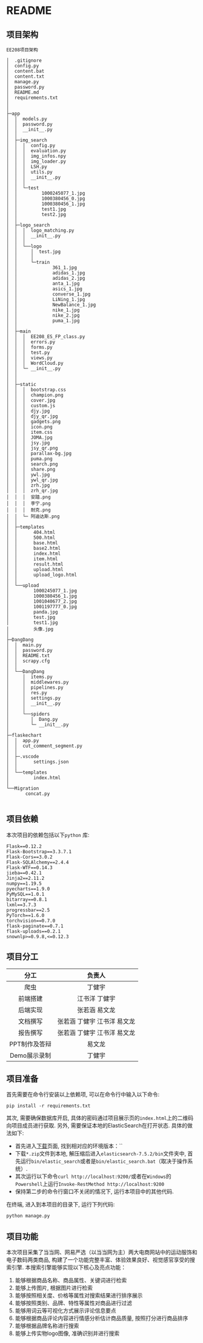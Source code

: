 # README

## 项目架构

```text
EE208项目架构

│  .gitignore
│  config.py
│  content.bat
│  content.txt
│  manage.py
│  password.py
│  README.md
│  requirements.txt
│  
│       
├─app
│  │  models.py
│  │  password.py
│  │  __init__.py
│  │  
│  ├─img_search
│  │  │  config.py
│  │  │  evaluation.py
│  │  │  img_infos.npy
│  │  │  img_loader.py
│  │  │  LSH.py
│  │  │  utils.py
│  │  │  __init__.py
│  │  │  
│  │  └─test
│  │         1000245077_1.jpg
│  │         1000380456_0.jpg
│  │         1000380456_1.jpg
│  │         test1.jpg
│  │         test2.jpg
│  │          
│  ├─logo_search
│  │  │  logo_matching.py
│  │  │  __init__.py
│  │  │  
│  │  └──logo
│  │     │  test.jpg
│  │     │  
│  │     └─train
│  │             361_1.jpg
│  │             adidas_1.jpg
│  │             adidas_2.jpg
│  │             anta_1.jpg
│  │             asics_1.jpg
│  │             converse_1.jpg
│  │             LiNing_1.jpg
│  │             NewBalance_1.jpg
│  │             nike_1.jpg
│  │             nike_2.jpg
│  │             puma_1.jpg
│  │          
│  ├─main
│  │  │  EE208_ES_FP_class.py
│  │  │  errors.py
│  │  │  forms.py
│  │  │  test.py
│  │  │  views.py
│  │  │  WordCloud.py
│  │  └─ __init__.py
│  │
│  │          
│  ├─static
│  │  │  bootstrap.css
│  │  │  champion.png
│  │  │  cover.jpg
│  │  │  custom.js
│  │  │  djy.jpg
│  │  │  djy_qr.jpg
│  │  │  gadgets.png
│  │  │  icon.png
│  │  │  item.css
│  │  │  JOMA.jpg
│  │  │  jsy.jpg
│  │  │  jsy_qr.png
│  │  │  parallax-bg.jpg
│  │  │  puma.png
│  │  │  search.png
│  │  │  share.png
│  │  │  ywl.jpg
│  │  │  ywl_qr.jpg
│  │  │  zrh.jpg
│  │  │  zrh_qr.jpg
│  │  │  安踏.png
│  │  │  李宁.png
│  │  │  耐克.png
│  │  └─ 阿迪达斯.png
│  │          
│  ├─templates
│  │      404.html
│  │      500.html
│  │      base.html
│  │      base2.html
│  │      index.html
│  │      item.html
│  │      result.html
│  │      upload.html
│  │      upload_logo.html
│  │      
│  └──upload
│         1000245077_1.jpg
│         1000380456_1.jpg
│         1001040677_2.jpg
│         1001197777_0.jpg
│         panda.jpg
│         test.jpg
│         test1.jpg
│         头像.jpg
│          
├─DangDang
│  │  main.py
│  │  password.py
│  │  README.txt
│  │  scrapy.cfg
│  │  
│  └──DangDang
│     │  items.py
│     │  middlewares.py
│     │  pipelines.py
│     │  res.py
│     │  settings.py
│     │  __init__.py
│     │  
│     └──spiders
│        │  Dang.py
│        └─ __init__.py
│          
├─flaskechart
│  │  app.py
│  │  cut_comment_segment.py
│  │  
│  ├─.vscode
│  │      settings.json
│  │      
│  └──templates
│         index.html
│          
└──Migration
       concat.py
        
```

## 项目依赖

本次项目的依赖包括以下`python` 库:

```requirements
Flask==0.12.2
Flask-Bootstrap==3.3.7.1
Flask-Cors==3.0.2
Flask-SQLAlchemy==2.4.4
Flask-WTF==0.14.3
jieba==0.42.1
Jinja2==2.11.2
numpy==1.19.5
pyecharts==1.9.0
PyMySQL==1.0.1
bitarray==0.8.1
lxml==3.7.3
progressbar==2.5
PyTorch==1.6.0
torchvision==0.7.0
flask-paginate==0.7.1
flask-uploads==0.2.1
snownlp>=0.9.8,<=0.12.3
```

## 项目分工

|     分工      |           负责人            |
| :-----------: | :-------------------------: |
|     爬虫      |           丁健宇            |
|   前端搭建    |        江书洋 丁健宇        |
|   后端实现    |        张若涵 易文龙        |
|   文档撰写    | 张若涵 丁健宇 江书洋 易文龙 |
|   报告撰写    | 张若涵 丁健宇 江书洋 易文龙 |
| PPT制作及答辩 |           易文龙            |
| Demo展示录制  |           丁健宇            |

## 项目准备

首先需要在命令行安装以上依赖项, 可以在命令行中输入以下命令:

```shell
pip install -r requirements.txt
```

其次, 需要确保数据库开启, 具体的密码通过项目展示页的`index.html`上的二维码向项目成员进行获取.
另外, 需要保证本地的ElasticSearch在打开状态. 具体的做法如下:

- 首先进入[下载](https://www.elastic.co/cn/downloads/past-releases/elasticsearch-7-5-2)页面, 找到相对应的环境版本：``
- 下载`*.zip`文件到本地, 解压缩后进入`elasticsearch-7.5.2/bin`文件夹中, 首先运行`bin/elastic_search`或者是`bin/elastic_search.bat`（取决于操作系统）. 
- 其次运行以下命令`curl http://localhost:9200/`或者在`Windows`的`Powershell`上运行`Invoke-RestMethod http://localhost:9200`
- 保持第二步的命令行窗口不关闭的情况下, 运行本项目中的其他代码.

在终端, 进入到本项目的目录下, 运行下列代码:

```bash
python manage.py
```

## 项目功能

本次项目采集了当当网、网易严选（以当当网为主）两大电商网站中的运动服饰和电子数码两类商品, 构建了一个功能完整丰富、体验效果良好、视觉感官享受的搜索引擎.
本搜索引擎能够实现以下核心及亮点功能：

1. 能够根据商品名称、商品属性、关键词进行检索
2. 能够上传图片, 根据图片进行检索
3. 能够按照相关度、价格等属性对搜索结果进行排序展示
4. 能够按照类别、品牌、特性等属性对商品进行过滤
5. 能够用词云等可视化方式展示评论信息要点
6. 能够根据商品评论内容进行情感分析估计商品质量, 按照打分进行商品排序
7. 能够根据品牌名称进行搜索
8. 能够上传实物logo图像, 准确识别并进行搜索
